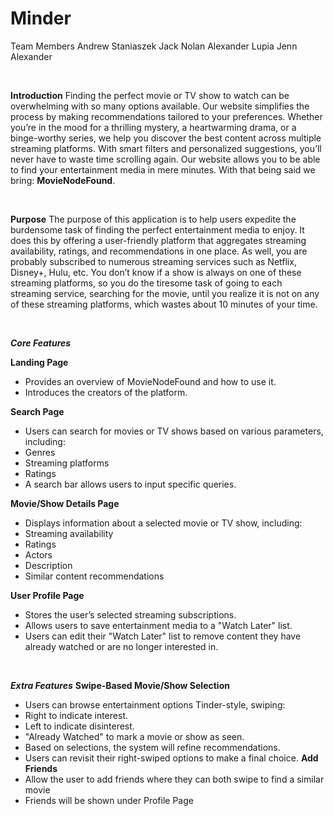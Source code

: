 # Minder
Team Members
Andrew Staniaszek
Jack Nolan 
Alexander Lupia
Jenn Alexander

<br>

**Introduction**
Finding the perfect movie or TV show to watch can be overwhelming with so many options available. Our website simplifies the process by making recommendations tailored to your preferences. Whether you’re in the mood for a thrilling mystery, a heartwarming drama, or a binge-worthy series, we help you discover the best content across multiple streaming platforms. With smart filters and personalized suggestions, you’ll never have to waste time scrolling again. Our website allows you to be able to find your entertainment media in mere minutes. With that being said we bring: **MovieNodeFound**.

<br>

**Purpose**
The purpose of this application is to help users expedite the burdensome task of finding the perfect entertainment media to enjoy. It does this by offering a user-friendly platform that aggregates streaming availability, ratings, and recommendations in one place. As well, you are probably subscribed to numerous streaming services such as Netflix, Disney+, Hulu, etc. You don’t know if a show is always on one of these streaming platforms, so you do the tiresome task of going to each streaming service, searching for the movie, until you realize it is not on any of these streaming platforms, which wastes about 10 minutes of your time.

<br>

_**Core Features**_

**Landing Page**
- Provides an overview of MovieNodeFound and how to use it.
- Introduces the creators of the platform.

**Search Page**
- Users can search for movies or TV shows based on various parameters, including:
- Genres
- Streaming platforms
- Ratings
- A search bar allows users to input specific queries.

**Movie/Show Details Page**
- Displays information about a selected movie or TV show, including:
- Streaming availability
- Ratings
- Actors
- Description
- Similar content recommendations

**User Profile Page**
- Stores the user’s selected streaming subscriptions.
- Allows users to save entertainment media to a "Watch Later" list.
- Users can edit their "Watch Later" list to remove content they have already watched or are no longer interested in.

<br>

_**Extra Features**_
**Swipe-Based Movie/Show Selection**
- Users can browse entertainment options Tinder-style, swiping:
- Right to indicate interest.
- Left to indicate disinterest.
- "Already Watched" to mark a movie or show as seen.
- Based on selections, the system will refine recommendations.
- Users can revisit their right-swiped options to make a final choice.
**Add Friends**
- Allow the user to add friends where they can both swipe to find a similar movie
- Friends will be shown under Profile Page
